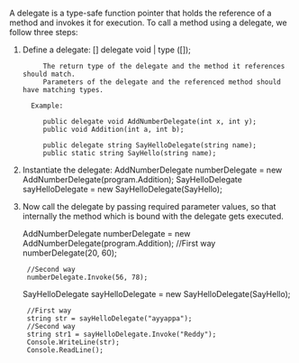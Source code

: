  A delegate is a type-safe function pointer that holds the reference of a method and invokes it for execution. To call a method using a delegate, we follow three steps:

1) Define a delegate:
                [<Modifiers>] delegate void | type <Name>([<Parameter list>]);

            The return type of the delegate and the method it references should match.
            Parameters of the delegate and the referenced method should have matching types.

         Example:
        
            public delegate void AddNumberDelegate(int x, int y);
            public void Addition(int a, int b);

            public delegate string SayHelloDelegate(string name);
            public static string SayHello(string name);
2) Instantiate the delegate:
            AddNumberDelegate numberDelegate = new AddNumberDelegate(program.Addition);
            SayHelloDelegate sayHelloDelegate = new SayHelloDelegate(SayHello);
   
4) Now call the delegate by passing required parameter values, so that internally the method which is bound with the delegate gets executed.

     AddNumberDelegate numberDelegate = new AddNumberDelegate(program.Addition);
        //First way
        numberDelegate(20, 60);

        //Second way
        numberDelegate.Invoke(56, 78);

    SayHelloDelegate sayHelloDelegate = new SayHelloDelegate(SayHello);

        //First way
        string str = sayHelloDelegate("ayyappa");
        //Second way
        string str1 = sayHelloDelegate.Invoke("Reddy");
        Console.WriteLine(str);
        Console.ReadLine();


   
